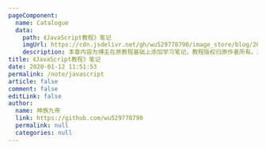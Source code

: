 ```yaml
---
pageComponent: 
  name: Catalogue
  data: 
    path: 《JavaScript教程》笔记
    imgUrl: https://cdn.jsdelivr.net/gh/wu529778790/image_store/blog/20200112120340.png
    description: 本章内容为博主在原教程基础上添加学习笔记，教程版权归原作者所有。来源：<a href='https://wangdoc.com/javascript/' target='_blank'>JavaScript教程</a>
title: 《JavaScript教程》笔记
date: 2020-01-12 11:51:53
permalink: /note/javascript
article: false
comment: false
editLink: false
author: 
  name: 神族九帝
  link: https://github.com/wu529778790
  permalink: null
  categories: null
---
```

